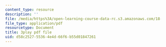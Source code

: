 ```yaml
---
content_type: resource
description: ''
file: /media/https%3A/open-learning-course-data-rc.s3.amazonaws.com/18-03-differential-equations-spring-2010/d58c252755364e4d66f6b55d01847261_LbKKzMag5Rc.pdf
file_type: application/pdf
resourcetype: Document
title: 3play pdf file
uid: d58c2527-5536-4e4d-66f6-b55d01847261
---
```

